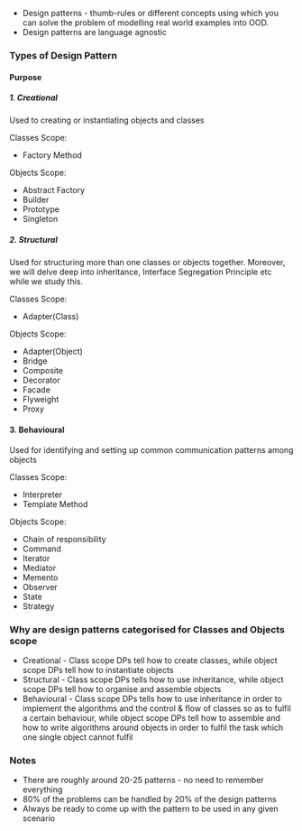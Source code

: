 - Design patterns - thumb-rules or different concepts using which you can solve the problem of modelling real world examples into OOD.
- Design patterns are language agnostic

### Types of Design Pattern

#### Purpose
##### 1. Creational

Used to creating or instantiating objects and classes

Classes Scope:
- Factory Method

Objects Scope:
- Abstract Factory
- Builder
- Prototype
- Singleton
##### 2. Structural

Used for structuring more than one classes or objects together. Moreover, we will delve deep into inheritance, Interface Segregation Principle etc while we study this.

Classes Scope:
- Adapter(Class)

Objects Scope:
- Adapter(Object)
- Bridge
- Composite
- Decorator
- Facade
- Flyweight
- Proxy
#### 3. Behavioural

Used for identifying and setting up common communication patterns among objects

Classes Scope:
- Interpreter
- Template Method

Objects Scope:
- Chain of responsibility
- Command
- Iterator
- Mediator
- Memento
- Observer
- State
- Strategy
### Why are design patterns categorised for Classes and Objects scope

- Creational - Class scope DPs tell how to create classes, while object scope DPs tell how to instantiate objects
- Structural - Class scope DPs tells how to use inheritance, while object scope DPs tell how to organise and assemble objects
- Behavioural - Class scope DPs tells how to use inheritance in order to implement the algorithms and the control & flow of classes so as to fulfil a certain behaviour, while object scope DPs tell how to assemble and how to write algorithms around objects in order to fulfil the task which one single object cannot fulfil
### Notes

- There are roughly around 20-25 patterns - no need to remember everything
- 80% of the problems can be handled by 20% of the design patterns
- Always be ready to come up with the pattern to be used in any given scenario